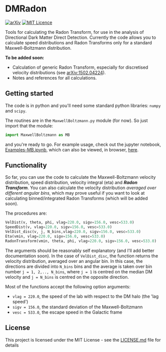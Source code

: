 # DMRadon

[![arXiv](https://img.shields.io/badge/arXiv-1502.04224-B31B1B.svg)](https://arxiv.org/abs/1502.04224) [![MIT Licence](https://badges.frapsoft.com/os/mit/mit.svg?v=103)](https://opensource.org/licenses/mit-license.php)

Tools for calculating the Radon Transform, for use in the analysis of Directional Dark Matter Direct Detection. Currently the code allows you to calculate speed distributions and Radon Transforms only for a standard Maxwell-Boltzmann distribution.

**To be added soon:** 
- Calculation of generic Radon Transform, especially for discretised velocity distributions (see [arXiv:1502.04224](https://arxiv.org/abs/1502.04224)).
- Notes and references for all calculations.

## Getting started

The code is in python and you'll need some standard python libraries: `numpy` and `scipy`.

The routines are in the `MaxwellBoltzmann.py` module (for now). So just import that the module:
```python
import MaxwellBoltzmann as MB
```
and you're ready to go. For example usage, check out the jupyter notebook, [Examples-MB.ipynb](/Examples-MB.ipynb), which can also be viewed, in browser, [here](https://nbviewer.jupyter.org/github/bradkav/DMRadon/blob/master/Examples-MB.ipynb).

## Functionality

So far, you can use the code to calculate the Maxwell-Boltzmann velocity distribution, speed distribution, velocity integral (eta) and ***Radon Transform***. You can also calculate the velocity distribution *averaged over different angular bins*, which may prove useful if you want to look at calculating binned/integrated Radon Transforms (which will be added soon).

The procedures are:

```python
VelDist(v, theta, phi, vlag=220.0, sigv=156.0, vesc=533.0)
SpeedDist(v, vlag=220.0, sigv=156.0, vesc=533.0)
VelDist_disc(v, j, N_bins,vlag=220.0, sigv=156.0, vesc=533.0)
Eta(vmin, vlag=220.0, sigv=156.0, vesc=533.0)
RadonTransform(vmin, theta, phi, vlag=220.0, sigv=156.0, vesc=533.0)
```

The arguments should be reasonably self explanatory (and I'll add better documentation soon). In the case of `VelDist_disc`, the function returns the velocity distribution, averaged over an angular bin. In this case, the directions are divided into `N_bins` bins and the average is taken over bin number `j = 1, 2,.., N_bins`, where `j = 1` is centred on the median DM velocity and `j = N_bins` is centred on the opposite direction.

Most of the functions accept the following option arguments:
- `vlag = 220.0`, the speed of the lab with respect to the DM halo (the 'lag speed')  
- `sigv = 156.0`, the standard deviation of the Maxwell-Boltzmann  
- `vesc = 533.0`, the escape speed in the Galactic frame

## License

This project is licensed under the MIT License - see the [LICENSE.md](LICENSE.md) file for details
